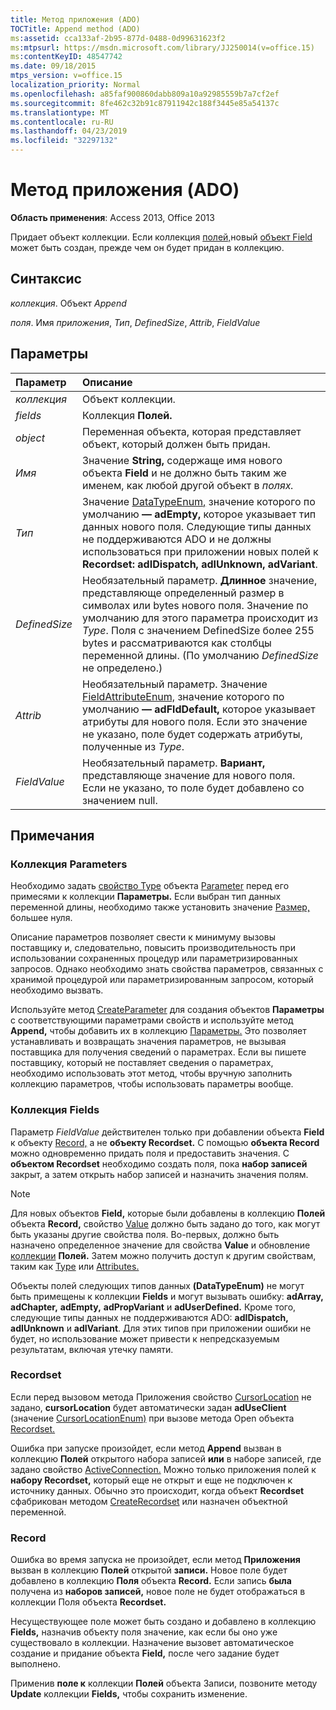 ```yaml
---
title: Метод приложения (ADO)
TOCTitle: Append method (ADO)
ms:assetid: cca133af-2b95-877d-0488-0d99631623f2
ms:mtpsurl: https://msdn.microsoft.com/library/JJ250014(v=office.15)
ms:contentKeyID: 48547742
ms.date: 09/18/2015
mtps_version: v=office.15
localization_priority: Normal
ms.openlocfilehash: a85faf900860dabb809a10a92985559b7a7cf2ef
ms.sourcegitcommit: 8fe462c32b91c87911942c188f3445e85a54137c
ms.translationtype: MT
ms.contentlocale: ru-RU
ms.lasthandoff: 04/23/2019
ms.locfileid: "32297132"
---
```

# <a name="append-method-ado"></a>Метод приложения (ADO)

**Область применения**: Access 2013, Office 2013

Придает объект коллекции. Если коллекция [полей,](fields-collection-ado.md)новый [объект Field](field-object-ado.md) может быть создан, прежде чем он будет придан в коллекцию.

## <a name="syntax"></a>Синтаксис

*коллекция*. Объект *Append*

*поля*. Имя *приложения*, *Тип*, *DefinedSize*, *Attrib*, *FieldValue*

## <a name="parameters"></a>Параметры

|Параметр|Описание|
|:--------|:----------|
|*коллекция* |Объект коллекции.|
|*fields* |Коллекция **Полей.**|
|*object* |Переменная объекта, которая представляет объект, который должен быть придан.|
|*Имя* |Значение **String,** содержаще имя нового объекта **Field** и не должно быть таким же именем, как любой другой объект в *полях.*|
|*Тип* |Значение [DataTypeEnum,](datatypeenum.md) значение которого по умолчанию **— adEmpty,** которое указывает тип данных нового поля. Следующие типы данных не поддерживаются ADO и не должны использоваться при приложении новых полей к **Recordset:** **adIDispatch,** **adIUnknown,** **adVariant**.|
|*DefinedSize* |Необязательный параметр. **Длинное** значение, представляюще определенный размер в символах или bytes нового поля. Значение по умолчанию для этого параметра происходит из *Type*. Поля с значением DefinedSize более 255 bytes и рассматриваются как столбцы переменной длины. (По умолчанию *DefinedSize* не определено.)|
|*Attrib* |Необязательный параметр. Значение [FieldAttributeEnum,](fieldattributeenum.md) значение которого по умолчанию **— adFldDefault,** которое указывает атрибуты для нового поля. Если это значение не указано, поле будет содержать атрибуты, полученные из *Type*.|
|*FieldValue* |Необязательный параметр. **Вариант,** представляюще значение для нового поля. Если не указано, то поле будет добавлено со значением null.|

## <a name="remarks"></a>Примечания

### <a name="parameters-collection"></a>Коллекция Parameters

Необходимо задать [свойство Type](type-property-ado.md) объекта [Parameter](parameter-object-ado.md) перед его примесями к коллекции **Параметры.** Если выбран тип данных переменной длины, необходимо также установить значение [Размер,](size-property-ado.md) большее нуля.

Описание параметров позволяет свести к минимуму вызовы поставщику и, следовательно, повысить производительность при использовании сохраненных процедур или параметризированных запросов. Однако необходимо знать свойства параметров, связанных с хранимой процедурой или параметризированным запросом, который необходимо вызвать.

Используйте метод [CreateParameter](createparameter-method-ado.md) для создания объектов **Параметры** с соответствующими параметрами свойств и используйте метод **Append,** чтобы добавить их в коллекцию [Параметры.](parameters-collection-ado.md) Это позволяет устанавливать и возвращать значения параметров, не вызывая поставщика для получения сведений о параметрах. Если вы пишете поставщику, который не поставляет сведения о параметрах,  необходимо использовать этот метод, чтобы вручную заполнить коллекцию параметров, чтобы использовать параметры вообще.

### <a name="fields-collection"></a>Коллекция Fields

Параметр *FieldValue* действителен только при добавлении объекта **Field** к объекту [Record,](record-object-ado.md) а не **объекту Recordset.** С помощью **объекта Record** можно одновременно придать поля и предоставить значения. С **объектом Recordset** необходимо создать поля, пока **набор записей** закрыт, а затем открыть набор записей и назначить значения полям. 


> [!NOTE]
> Для новых объектов **Field,** которые были добавлены в коллекцию **Полей** объекта  **Record,** свойство [Value](value-property-ado.md) должно быть задано до того, как могут быть указаны другие свойства поля. Во-первых, должно быть назначено определенное значение для свойства **Value** и обновление [коллекции](update-method-ado.md) **Полей.** Затем можно получить доступ к другим свойствам, таким как [Type](type-property-ado.md) или [Attributes.](attributes-property-ado.md)


 Объекты полей следующих типов данных **(DataTypeEnum)** не могут быть примещены к коллекции **Fields** и могут вызывать ошибку: **adArray,** **adChapter,** **adEmpty,** **adPropVariant** и **adUserDefined.** Кроме того, следующие типы данных не поддерживаются ADO: **adIDispatch,** **adIUnknown** и **adIVariant**. Для этих типов при приложении ошибки не будет, но использование может привести к непредсказуемым результатам, включая утечку памяти.

### <a name="recordset"></a>Recordset

Если перед вызовом метода Приложения свойство [](open-method-ado-recordset.md) [CursorLocation](cursorlocation-property-ado.md) не задано, **cursorLocation** будет автоматически задан **adUseClient** (значение [CursorLocationEnum)](cursorlocationenum.md) при вызове метода Open объекта [Recordset.](recordset-object-ado.md) 

Ошибка при запуске произойдет, если метод **Append** вызван в коллекцию **Полей** открытого набора записей **или** в наборе записей, где задано свойство [ActiveConnection.](activeconnection-property-ado.md)  Можно только приложения полей к **набору Recordset,** который еще не открыт и еще не подключен к источнику данных. Обычно это происходит, когда объект **Recordset** сфабрикован методом [CreateRecordset](createrecordset-method-rds.md) или назначен объектной переменной.

### <a name="record"></a>Record

Ошибка во время запуска не произойдет, если метод **Приложения** вызван в коллекцию **Полей** открытой **записи.** Новое поле будет добавлено в коллекцию **Поля** объекта **Record.** Если запись **была** получена из **наборов записей,** новое поле не будет отображаться в коллекции Поля объекта **Recordset.** 

Несуществующее поле может быть создано и добавлено в коллекцию **Fields,** назначив объекту поля значение, как если бы оно уже существовало в коллекции. Назначение вызовет автоматическое создание и придание объекта **Field,** после чего задание будет выполнено.

Применив **поле к** коллекции **Полей** объекта Записи, позвоните методу  **Update** коллекции **Fields,** чтобы сохранить изменение.


